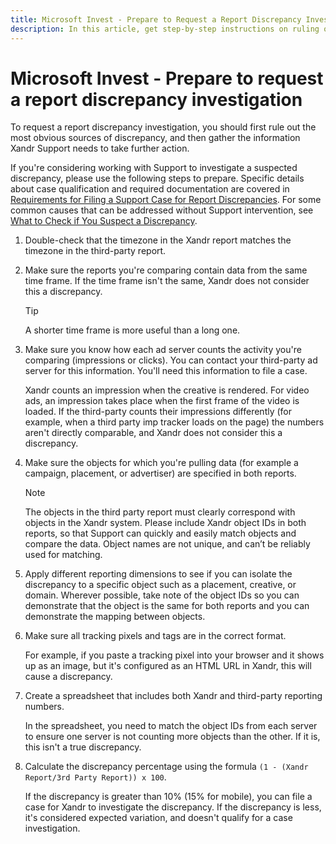```yaml
---
title: Microsoft Invest - Prepare to Request a Report Discrepancy Investigation
description: In this article, get step-by-step instructions on ruling out possible obvious reasons for discrepancy before you request a report discrepancy investigation.
---
```


# Microsoft Invest - Prepare to request a report discrepancy investigation

To request a report discrepancy investigation, you should first rule out the most obvious sources of discrepancy, and then gather the information Xandr Support needs to take further action.

If you're considering working with Support to investigate a suspected discrepancy, please use the following steps to prepare. Specific details about case qualification and required documentation are covered in [Requirements for Filing a Support Case for Report Discrepancies](requirements-for-filing-a-support-case-for-report-discrepancies.md). For some common causes that can be addressed without Support intervention, see [What to Check if You Suspect a Discrepancy](what-to-check-if-you-suspect-a-report-discrepancy.md).

1. Double-check that the timezone in the Xandr report matches the timezone in the third-party report.
1. Make sure the reports you're comparing contain data from the same time frame. If the time frame isn't the same, Xandr does not consider this a discrepancy.

    > [!TIP]
    > A shorter time frame is more useful than a long one.

1. Make sure you know how each ad server counts the activity you're comparing (impressions or clicks). You can contact your third-party ad server for this information. You'll need this information to file a case.

    Xandr counts an impression when the creative is rendered. For video ads, an impression takes place when the first frame of the video is loaded. If the third-party counts their impressions differently (for example, when a third party imp tracker loads on the page) the numbers aren't directly comparable, and Xandr does not consider this a discrepancy.

1. Make sure the objects for which you're pulling data (for example a campaign, placement, or advertiser) are specified in both reports. 

    > [!NOTE]
    > The objects in the third party report must clearly correspond with objects in the Xandr system. Please include Xandr object IDs in both reports, so that Support can quickly and easily match objects and compare the data. Object names are not unique, and can’t be reliably used for matching.

1. Apply different reporting dimensions to see if you can isolate the discrepancy to a specific object such as a placement, creative, or domain. Wherever possible, take note of the object IDs so you can demonstrate that the object is the same for both reports and you can demonstrate the mapping between objects.
1. Make sure all tracking pixels and tags are in the correct format.

    For example, if you paste a tracking pixel into your browser and it shows up as an image, but it's configured as an HTML URL in
    Xandr, this will cause a discrepancy.

1. Create a spreadsheet that includes both Xandr and third-party reporting numbers.

    In the spreadsheet, you need to match the object IDs from each server to ensure one server is not counting more objects than the other. If it is, this isn't a true discrepancy.

1. Calculate the discrepancy percentage using the formula `(1 - (Xandr Report/3rd Party Report)) x 100`.
  
    If the discrepancy is greater than 10% (15% for mobile), you can file a case for Xandr to investigate the discrepancy. If the discrepancy is less, it's considered expected variation, and doesn't qualify for a case investigation.
